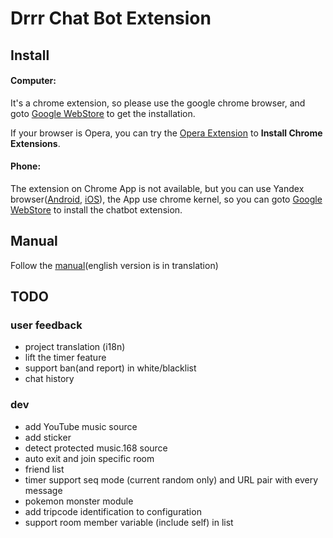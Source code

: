 # Drrr Chat Bot Extension

## Install

#### Computer:

It's a chrome extension, so please use the google chrome browser, and goto [Google WebStore](https://chrome.google.com/webstore/detail/drrr-chatbot-extension/fkmpnkcjocenkliehpdhlfbmdmdnokgm) to get the installation.

If your browser is Opera, you can try the [Opera Extension](https://addons.opera.com/zh-tw/extensions/details/install-chrome-extensions/) to **Install Chrome Extensions**.

#### Phone:

The extension on Chrome App is not available, but you can use Yandex browser([Android](https://play.google.com/store/apps/details?id=ru.yandex.searchplugin&hl=en_US), [iOS](https://apps.apple.com/tw/app/yandex-browser/id483693909)), the App use chrome kernel, so you can goto [Google WebStore](https://chrome.google.com/webstore/detail/drrr-chatbot-extension/fkmpnkcjocenkliehpdhlfbmdmdnokgm) to install the chatbot extension.

## Manual

Follow the [manual](https://nobodyzxc.github.io/drrr-botext-manual/)(english version is in translation)

## TODO

### user feedback

- project translation (i18n)
- lift the timer feature
- support ban(and report) in white/blacklist
- chat history

### dev

- add YouTube music source
- add sticker
- detect protected music.168 source
- auto exit and join specific room
- friend list
- timer support seq mode (current random only) and URL pair with every message
- pokemon monster module 
- add tripcode identification to configuration
- support room member variable (include self) in list
